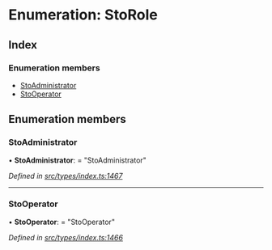 # Enumeration: StoRole

## Index

### Enumeration members

* [StoAdministrator](_types_index_.storole.md#stoadministrator)
* [StoOperator](_types_index_.storole.md#stooperator)

## Enumeration members

###  StoAdministrator

• **StoAdministrator**: = "StoAdministrator"

*Defined in [src/types/index.ts:1467](https://github.com/PolymathNetwork/polymath-sdk/blob/ade5412/src/types/index.ts#L1467)*

___

###  StoOperator

• **StoOperator**: = "StoOperator"

*Defined in [src/types/index.ts:1466](https://github.com/PolymathNetwork/polymath-sdk/blob/ade5412/src/types/index.ts#L1466)*
